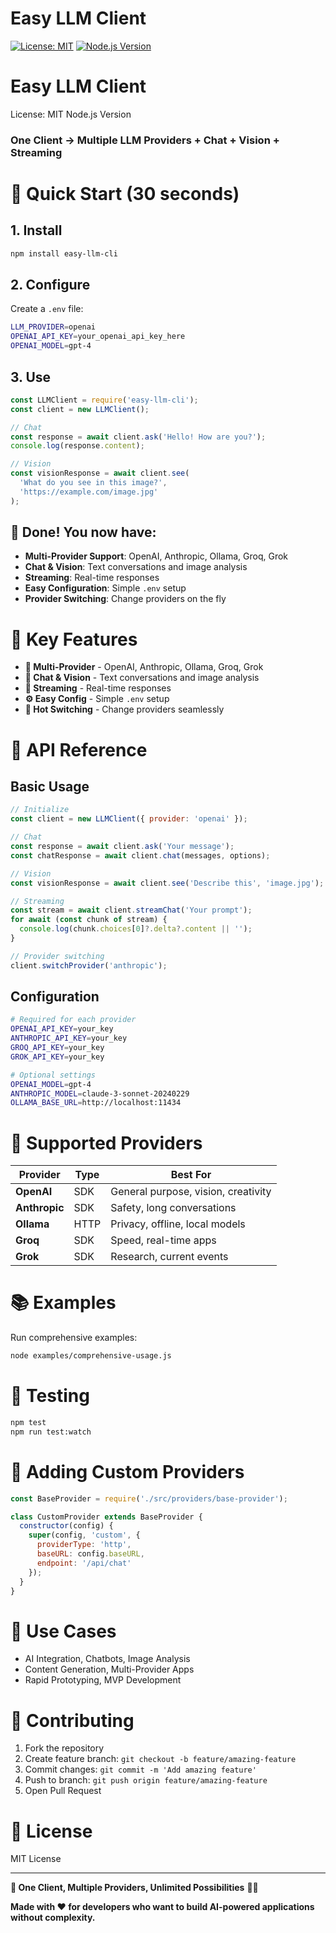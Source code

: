 # Easy LLM Client

[![License: MIT](https://img.shields.io/badge/License-MIT-yellow.svg)](https://opensource.org/licenses/MIT)
[![Node.js Version](https://img.shields.io/badge/node-%3E%3D16.0.0-brightgreen.svg)](https://nodejs.org/)

# Easy LLM Client

License: MIT Node.js Version

### **One Client → Multiple LLM Providers + Chat + Vision + Streaming**

# 🚀 **Quick Start (30 seconds)** 

## 1\. Install

```bash
npm install easy-llm-cli
```

## 2\. Configure

Create a `.env` file:

```bash
LLM_PROVIDER=openai
OPENAI_API_KEY=your_openai_api_key_here
OPENAI_MODEL=gpt-4
```

## 3\. Use

```javascript
const LLMClient = require('easy-llm-cli');
const client = new LLMClient();

// Chat
const response = await client.ask('Hello! How are you?');
console.log(response.content);

// Vision
const visionResponse = await client.see(
  'What do you see in this image?',
  'https://example.com/image.jpg'
);
```

## 🎉 Done! You now have:

* **Multi-Provider Support**: OpenAI, Anthropic, Ollama, Groq, Grok
* **Chat & Vision**: Text conversations and image analysis
* **Streaming**: Real-time responses
* **Easy Configuration**: Simple `.env` setup
* **Provider Switching**: Change providers on the fly

# 🌟 **Key Features** 

* **🔄 Multi-Provider** - OpenAI, Anthropic, Ollama, Groq, Grok
* **💬 Chat & Vision** - Text conversations and image analysis
* **📡 Streaming** - Real-time responses
* **⚙️ Easy Config** - Simple `.env` setup
* **🔧 Hot Switching** - Change providers seamlessly

# 📝 **API Reference** 

## **Basic Usage**

```javascript
// Initialize
const client = new LLMClient({ provider: 'openai' });

// Chat
const response = await client.ask('Your message');
const chatResponse = await client.chat(messages, options);

// Vision
const visionResponse = await client.see('Describe this', 'image.jpg');

// Streaming
const stream = await client.streamChat('Your prompt');
for await (const chunk of stream) {
  console.log(chunk.choices[0]?.delta?.content || '');
}

// Provider switching
client.switchProvider('anthropic');
```

## **Configuration**

```bash
# Required for each provider
OPENAI_API_KEY=your_key
ANTHROPIC_API_KEY=your_key
GROQ_API_KEY=your_key
GROK_API_KEY=your_key

# Optional settings
OPENAI_MODEL=gpt-4
ANTHROPIC_MODEL=claude-3-sonnet-20240229
OLLAMA_BASE_URL=http://localhost:11434
```

# 🚀 **Supported Providers** 

| Provider | Type | Best For |
|----------|------|----------|
| **OpenAI** | SDK | General purpose, vision, creativity |
| **Anthropic** | SDK | Safety, long conversations |
| **Ollama** | HTTP | Privacy, offline, local models |
| **Groq** | SDK | Speed, real-time apps |
| **Grok** | SDK | Research, current events |

# 📚 **Examples** 

Run comprehensive examples:

```bash
node examples/comprehensive-usage.js
```

# 🧪 **Testing** 

```bash
npm test
npm run test:watch
```

# 🔌 **Adding Custom Providers** 

```javascript
const BaseProvider = require('./src/providers/base-provider');

class CustomProvider extends BaseProvider {
  constructor(config) {
    super(config, 'custom', {
      providerType: 'http',
      baseURL: config.baseURL,
      endpoint: '/api/chat'
    });
  }
}
```

# 🎯 **Use Cases** 

* AI Integration, Chatbots, Image Analysis
* Content Generation, Multi-Provider Apps
* Rapid Prototyping, MVP Development

# 🤝 **Contributing** 

1. Fork the repository
2. Create feature branch: `git checkout -b feature/amazing-feature`
3. Commit changes: `git commit -m 'Add amazing feature'`
4. Push to branch: `git push origin feature/amazing-feature`
5. Open Pull Request

# 📄 **License** 

MIT License

---

**🎯 One Client, Multiple Providers, Unlimited Possibilities** 🚀✨

**Made with ❤️ for developers who want to build AI-powered applications without complexity.**

